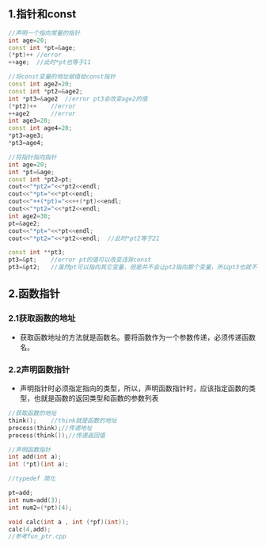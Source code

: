 ## 1.指针和const
```C++
//声明一个指向常量的指针
int age=20;
const int *pt=&age;
(*pt)++ //error 
++age;  //此时*pt也等于11

```
```C++
//将const变量的地址赋值给const指针
const int age2=20;
const int *pt2=&age2;
int *pt3=&age2  //error pt3会改变age2的值
(*pt2)++    //error
++age2      //error
int age3=20;
const int age4=20;
*pt3=age3;
*pt3=age4;

```
```C++
//将指针指向指针
int age=20;
int *pt=&age;
const int *pt2=pt;
cout<<"*pt2="<<*pt2<<endl;
cout<<"*pt="<<*pt<<endl;
cout<<"++(*pt)="<<++(*pt)<<endl;
cout<<"*pt2="<<*pt2<<endl;
int age2=30;
pt=&age2;
cout<<"*pt="<<*pt<<endl;
cout<<"*pt2="<<*pt2<<endl;  //此时*pt2等于21

const int **pt3;
pt3=&pt;    //error pt的值可以改变违背const
pt3=&pt2;   //虽然pt可以指向其它变量，但是并不会让pt2指向那个变量，所以pt3也就不会指向那个变量，但是++(*pt),影响pt2和pt3的值

```
## 2.函数指针
### 2.1获取函数的地址
*   获取函数地址的方法就是函数名。要将函数作为一个参数传递，必须传递函数名。

### 2.2声明函数指针
*   声明指针时必须指定指向的类型，所以，声明函数指针时，应该指定函数的类型，也就是函数的返回类型和函数的参数列表

```C++
//获取函数的地址
think();    //think就是函数的地址
process(think);//传递地址
process(think());//传递返回值

//声明函数指针
int add(int a);
int (*pt)(int a);

//typedef 简化

pt=add;
int num=add(3);
int num2=(*pt)(4);

void calc(int a , int (*pf)(int));
calc(4,add);
//参考fun_ptr.cpp
```




